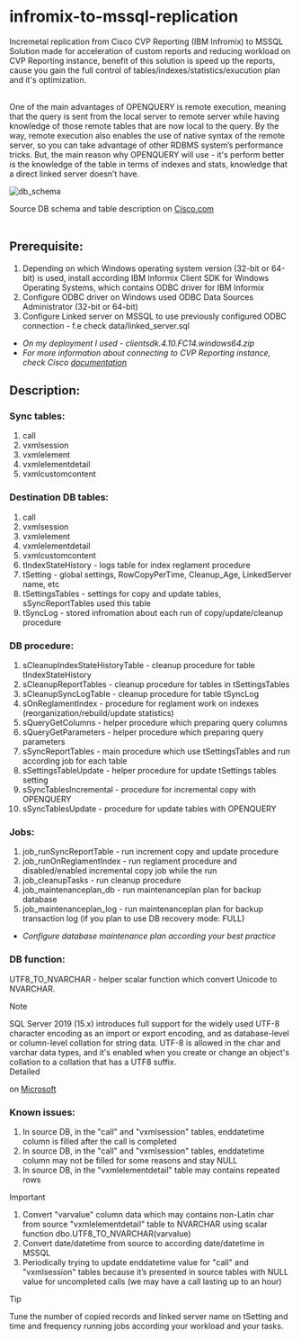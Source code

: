 # infromix-to-mssql-replication

Incremetal replication from Cisco CVP Reporting (IBM Infromix) to MSSQL\
Solution made for acceleration of custom reports and reducing workload on CVP Reporting instance, benefit of this
solution is speed up the reports, cause you gain the full control of tables/indexes/statistics/exucution plan and it's
optimization.
<br>
<br>

One of the main advantages of OPENQUERY is remote execution, meaning that the query is sent from the local server to
remote server while having knowledge of those remote tables that are now local to the query. By the way, remote
execution also enables the use of native syntax of the remote server, so you can take advantage of other RDBMS system’s
performance tricks. But, the main reason why OPENQUERY will use - it's perform better is the knowledge of the table in
terms of indexes and stats, knowledge that a direct linked server doesn’t have.

![db_schema](https://github.com/pavelekshin/infromix-to-mssql-replication/blob/main/pic/db_schema.png)

Source DB schema and table description
on [Cisco.com](https://www.cisco.com/c/en/us/td/docs/voice_ip_comm/cust_contact/contact_center/customer_voice_portal/cvp12_0/configuration/guide/ccvp_b_reporting-guide-for-cvp-1201/ccvp_b_reporting-guide-for-cvp-1201_chapter_0100.html) <br>
<br>

## Prerequisite:

1. Depending on which Windows operating system version (32-bit or 64-bit) is used, install according IBM Informix Client
   SDK for Windows Operating Systems, which contains ODBC driver for IBM Informix
1. Configure ODBC driver on Windows used ODBC Data Sources Administrator (32-bit or 64-bit)
1. Configure Linked server on MSSQL to use previously configured ODBC connection - f.e check data/linked_server.sql

* _On my deployment I used - clientsdk.4.10.FC14.windows64.zip_
* _For more information about connecting to CVP Reporting instance, check
  Cisco [documentation](https://www.cisco.com/c/en/us/td/docs/voice_ip_comm/cust_contact/contact_center/customer_voice_portal/cvp12_0/configuration/guide/ccvp_b_reporting-guide-for-cvp-1201/ccvp_b_reporting-guide-for-cvp-1201_chapter_010.html#task_98BAFAACB233B9D2CF42DAACE1C8DF84)_

## Description:

### Sync tables:

1. call
1. vxmlsession
1. vxmlelement
1. vxmlelementdetail
1. vxmlcustomcontent

### Destination DB tables:

1. call
1. vxmlsession
1. vxmlelement
1. vxmlelementdetail
1. vxmlcustomcontent
1. tIndexStateHistory - logs table for index reglament procedure
1. tSetting - global settings, RowCopyPerTime, Cleanup_Age, LinkedServer name, etc
1. tSettingsTables - settings for copy and update tables, sSyncReportTables used this table
1. tSyncLog - stored infromation about each run of copy/update/cleanup procedure

### DB procedure:

1. sCleanupIndexStateHistoryTable - cleanup procedure for table tIndexStateHistory
1. sCleanupReportTables - cleanup procedure for tables in tSettingsTables
1. sCleanupSyncLogTable - cleanup procedure for table tSyncLog
1. sOnReglamentIndex - procedure for reglament work on indexes (reorganization/rebuild/update statistics)
1. sQueryGetColumns - helper procedure which preparing query columns
1. sQueryGetParameters - helper procedure which preparing query parameters
1. sSyncReportTables - main procedure which use tSettingsTables and run according job for each table
1. sSettingsTableUpdate - helper procedure for update tSettings tables setting
1. sSyncTablesIncremental - procedure for incremental copy with OPENQUERY
1. sSyncTablesUpdate - procedure for update tables with OPENQUERY

### Jobs:

1. job_runSyncReportTable - run increment copy and update procedure
1. job_runOnReglamentIndex - run reglament procedure and disabled/enabled incremental copy job while the run
1. job_cleanupTasks - run cleanup procedure
1. job_maintenanceplan_db - run maintenanceplan plan for backup database
1. job_maintenanceplan_log - run maintenanceplan plan for backup transaction log (if you plan to use DB recovery mode:
   FULL)

* _Configure database maintenance plan according your best practice_

### DB function:

UTF8_TO_NVARCHAR - helper scalar function which convert Unicode to NVARCHAR.

> [!NOTE]
> SQL Server 2019 (15.x) introduces full support for the widely used UTF-8 character encoding as an import or export
> encoding, and as database-level or column-level collation for string data. UTF-8 is allowed in the char and varchar
> data
> types, and it's enabled when you create or change an object's collation to a collation that has a UTF8 suffix.\
> Detailed
>
on [Microsoft](https://learn.microsoft.com/en-us/sql/relational-databases/collations/collation-and-unicode-support?view=sql-server-ver16#utf8)

### Known issues:

1. In source DB, in the "call" and "vxmlsession" tables, enddatetime column is filled after the call is completed
2. In source DB, in the "call" and "vxmlsession" tables, enddatetime column may not be filled for some reasons and stay
   NULL
3. In source DB, in the "vxmlelementdetail" table may contains repeated rows

> [!IMPORTANT]
> 1. Convert "varvalue" column data which may contains non-Latin char from source "vxmlelementdetail" table to NVARCHAR
     using scalar function dbo.UTF8_TO_NVARCHAR(varvalue)
> 1. Convert date/datetime from source to according date/datetime in MSSQL
> 1. Periodically trying to update enddatetime value for "call" and "vxmlsession" tables because it’s presented in
     source tables with NULL value for uncompleted calls (we may have a call lasting up to an hour)

> [!TIP]
> Tune the number of copied records and linked server name on tSetting and time and frequency running jobs according
> your workload and your tasks.

